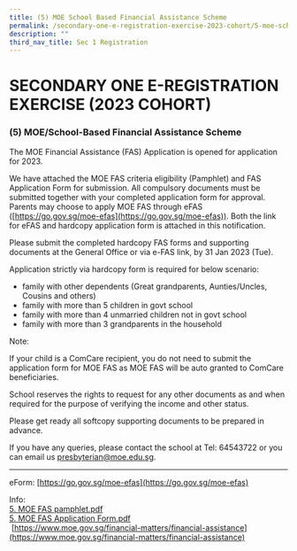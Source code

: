 ```yaml
---
title: (5) MOE School Based Financial Assistance Scheme
permalink: /secondary-one-e-registration-exercise-2023-cohort/5-moe-school-based-financial-assistance-scheme/
description: ""
third_nav_title: Sec 1 Registration
---
```

# **SECONDARY ONE E-REGISTRATION EXERCISE (2023 COHORT)**

### (5) MOE/School-Based Financial Assistance Scheme

The MOE Financial Assistance (FAS) Application is opened for application for 2023.  

We have attached the MOE FAS criteria eligibility (Pamphlet) and FAS Application Form for submission. All compulsory documents must be submitted together with your completed application form for approval.  
Parents may choose to apply MOE FAS through eFAS ([https://go.gov.sg/moe-efas](https://go.gov.sg/moe-efas)). Both the link for eFAS and hardcopy application form is attached in this notification.

Please submit the completed hardcopy FAS forms and supporting documents at the General Office or via e-FAS link, by 31 Jan 2023 (Tue).

Application strictly via hardcopy form is required for below scenario:

* family with other dependents (Great grandparents, Aunties/Uncles, Cousins and others)
* family with more than 5 children in govt school
* family with more than 4 unmarried children not in govt school
* family with more than 3 grandparents in the household


Note:

If your child is a ComCare recipient, you do not need to submit the application form for MOE FAS as MOE FAS will be auto granted to ComCare beneficiaries.

School reserves the rights to request for any other documents as and when required for the purpose of verifying the income and other status.

Please get ready all softcopy supporting documents to be prepared in advance.

If you have any queries, please contact the school at Tel: 64543722 or you can email us [presbyterian@moe.edu.sg](mailto:presbyterian@moe.edu.sg).

* * *

eForm: [https://go.gov.sg/moe-efas](https://go.gov.sg/moe-efas)

  
Info:  
[5\. MOE FAS pamphlet.pdf](/files/(5)%20MOE%20FAS%20pamphlet.pdf)  
[5\. MOE FAS Application Form.pdf](/files/(5)%20MOE%20FAS%20Application%20Form.pdf)    
 [https://www.moe.gov.sg/financial-matters/financial-assistance](https://www.moe.gov.sg/financial-matters/financial-assistance)